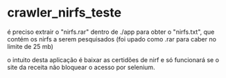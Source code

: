 # crawler_nirfs_teste

é preciso extrair o "nirfs.rar" dentro de ./app para obter o "nirfs.txt", que contém os nirfs a serem pesquisados (foi upado como .rar para caber no limite de 25 mb)

o intuito desta aplicação é baixar as certidões de nirf e só funcionará se o site da receita não bloquear o acesso por selenium.
